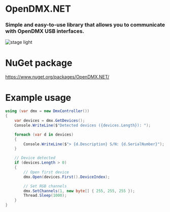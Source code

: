 # OpenDMX.NET
### Simple and easy-to-use library that allows you to communicate with  OpenDMX USB interfaces.

![stage light](https://i.imgur.com/lZ4cffK.jpg)
# NuGet package
https://www.nuget.org/packages/OpenDMX.NET/
# Example usage
```cs
using (var dmx = new DmxController())
{
    var devices = dmx.GetDevices();
    Console.WriteLine($"Detected devices ({devices.Length}): ");

    foreach (var d in devices)
    {
        Console.WriteLine($"> {d.Description} S/N: {d.SerialNumber}");
    }

    // Device detected
    if (devices.Length > 0)
    {
        // Open first device
        dmx.Open(devices.First().DeviceIndex);

        // Set RGB channels 
        dmx.SetChannels(1, new byte[] { 255, 255, 255 });
        Thread.Sleep(1000);
    }
}
```
